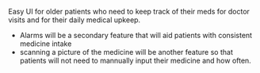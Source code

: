 Easy UI for older patients who need to keep track of their meds for doctor visits and for their daily medical upkeep.

- Alarms will be a secondary feature that will aid patients with consistent medicine intake
- scanning a picture of the medicine will be another feature so that patients will not need to mannually input their medicine and how often.
